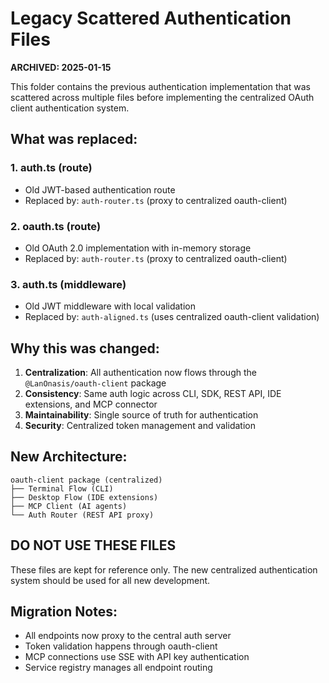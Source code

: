 # Legacy Scattered Authentication Files

**ARCHIVED: 2025-01-15**

This folder contains the previous authentication implementation that was scattered across multiple files before implementing the centralized OAuth client authentication system.

## What was replaced:

### 1. auth.ts (route)
- Old JWT-based authentication route
- Replaced by: `auth-router.ts` (proxy to centralized oauth-client)

### 2. oauth.ts (route) 
- Old OAuth 2.0 implementation with in-memory storage
- Replaced by: `auth-router.ts` (proxy to centralized oauth-client)

### 3. auth.ts (middleware)
- Old JWT middleware with local validation
- Replaced by: `auth-aligned.ts` (uses centralized oauth-client validation)

## Why this was changed:

1. **Centralization**: All authentication now flows through the `@LanOnasis/oauth-client` package
2. **Consistency**: Same auth logic across CLI, SDK, REST API, IDE extensions, and MCP connector
3. **Maintainability**: Single source of truth for authentication
4. **Security**: Centralized token management and validation

## New Architecture:

```
oauth-client package (centralized)
├── Terminal Flow (CLI)
├── Desktop Flow (IDE extensions)
├── MCP Client (AI agents)
└── Auth Router (REST API proxy)
```

## DO NOT USE THESE FILES

These files are kept for reference only. The new centralized authentication system should be used for all new development.

## Migration Notes:

- All endpoints now proxy to the central auth server
- Token validation happens through oauth-client
- MCP connections use SSE with API key authentication
- Service registry manages all endpoint routing